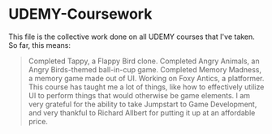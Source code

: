 ﻿# UDEMY-Coursework
This file is the collective work done on all UDEMY courses that I've taken. So far, this means:
> Completed Tappy, a Flappy Bird clone.
> Completed Angry Animals, an Angry Birds-themed ball-in-cup game.
> Completed Memory Madness, a memory game made out of UI.
> Working on Foxy Antics, a platformer.
This course has taught me a lot of things, like how to effectively utilize UI to perform things that would otherwise be game elements.
I am very grateful for the ability to take Jumpstart to Game Development, and very thankful to Richard Allbert for putting it up at an affordable price.
